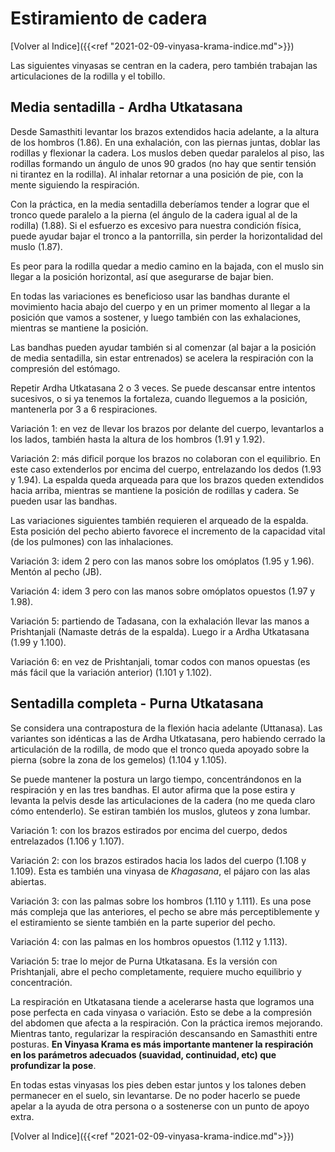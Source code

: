# Estiramiento de cadera


[Volver al Indice]({{<ref "2021-02-09-vinyasa-krama-indice.md">}})

Las siguientes vinyasas se centran en la cadera, pero también trabajan
las articulaciones de la rodilla y el tobillo.

## Media sentadilla - Ardha Utkatasana

Desde Samasthiti levantar los brazos extendidos hacia adelante, a la
altura de los hombros (1.86). En una exhalación, con las piernas juntas,
doblar las rodillas y flexionar la cadera. Los muslos deben quedar
paralelos al piso, las rodillas formando un ángulo de unos 90 grados (no
hay que sentir tensión ni tirantez en la rodilla). Al inhalar retornar a
una posición de pie, con la mente siguiendo la respiración.

Con la práctica, en la media sentadilla deberíamos tender a lograr que
el tronco quede paralelo a la pierna (el ángulo de la cadera igual al de
la rodilla) (1.88). Si el esfuerzo es excesivo para nuestra condición
física, puede ayudar bajar el tronco a la pantorrilla, sin perder la
horizontalidad del muslo (1.87).

Es peor para la rodilla quedar a medio camino en la bajada, con el muslo
sin llegar a la posición horizontal, así que asegurarse de bajar bien.

En todas las variaciones es beneficioso usar las bandhas durante el
movimiento hacia abajo del cuerpo y en un primer momento al llegar a la
posición que vamos a sostener, y luego también con las exhalaciones,
mientras se mantiene la posición.

Las bandhas pueden ayudar también si al comenzar (al bajar a la posición
de media sentadilla, sin estar entrenados) se acelera la respiración con
la compresión del estómago.

Repetir Ardha Utkatasana 2 o 3 veces. Se puede descansar entre intentos
sucesivos, o si ya tenemos la fortaleza, cuando lleguemos a la posición,
mantenerla por 3 a 6 respiraciones.

Variación 1: en vez de llevar los brazos por delante del cuerpo,
levantarlos a los lados, también hasta la altura de los hombros (1.91 y
1.92).

Variación 2: más dificil porque los brazos no colaboran con el
equilibrio. En este caso extenderlos por encima del cuerpo, entrelazando
los dedos (1.93 y 1.94). La espalda queda arqueada para que los brazos
queden extendidos hacia arriba, mientras se mantiene la posición de
rodillas y cadera. Se pueden usar las bandhas.

Las variaciones siguientes también requieren el arqueado de la espalda.
Esta posición del pecho abierto favorece el incremento de la capacidad
vital (de los pulmones) con las inhalaciones.

Variación 3: idem 2 pero con las manos sobre los omóplatos (1.95 y
1.96). Mentón al pecho (JB).

Variación 4: idem 3 pero con las manos sobre omóplatos opuestos (1.97 y
1.98).

Variación 5: partiendo de Tadasana, con la exhalación llevar las manos a
Prishtanjali (Namaste detrás de la espalda). Luego ir a Ardha Utkatasana
(1.99 y 1.100).

Variación 6: en vez de Prishtanjali, tomar codos con manos opuestas (es
más fácil que la variación anterior) (1.101 y 1.102).

## Sentadilla completa - Purna Utkatasana

Se considera una contrapostura de la flexión hacia adelante (Uttanasa).
Las variantes son idénticas a las de Ardha Utkatasana, pero habiendo
cerrado la articulación de la rodilla, de modo que el tronco queda
apoyado sobre la pierna (sobre la zona de los gemelos) (1.104 y 1.105).

Se puede mantener la postura un largo tiempo, concentrándonos en la
respiración y en las tres bandhas. El autor afirma que la pose estira y
levanta la pelvis desde las articulaciones de la cadera (no me queda
claro cómo entenderlo). Se estiran también los muslos, gluteos y zona
lumbar.

Variación 1: con los brazos estirados por encima del cuerpo, dedos
entrelazados (1.106 y 1.107).

Variación 2: con los brazos estirados hacia los lados del cuerpo (1.108
y 1.109). Esta es también una vinyasa de *Khagasana*, el pájaro con las
alas abiertas.

Variación 3: con las palmas sobre los hombros (1.110 y 1.111). Es una
pose más compleja que las anteriores, el pecho se abre más
perceptiblemente y el estiramiento se siente también en la parte
superior del pecho.

Variación 4: con las palmas en los hombros opuestos (1.112 y 1.113).

Variación 5: trae lo mejor de Purna Utkatasana. Es la versión con
Prishtanjali, abre el pecho completamente, requiere mucho equilibrio y
concentración.

La respiración en Utkatasana tiende a acelerarse hasta que logramos una
pose perfecta en cada vinyasa o variación. Esto se debe a la compresión
del abdomen que afecta a la respiración. Con la práctica iremos
mejorando. Mientras tanto, regularizar la respiración descansando en
Samasthiti entre posturas. **En Vinyasa Krama es más importante mantener
la respiración en los parámetros adecuados (suavidad, continuidad, etc)
que profundizar la pose**.

En todas estas vinyasas los pies deben estar juntos y los talones deben
permanecer en el suelo, sin levantarse. De no poder hacerlo se puede
apelar a la ayuda de otra persona o a sostenerse con un punto de apoyo
extra.

[Volver al Indice]({{<ref "2021-02-09-vinyasa-krama-indice.md">}})

